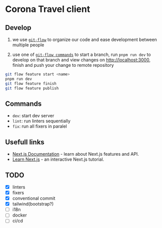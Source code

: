 <!-- prettier-ignore -->
Corona Travel client
====================

<!-- prettier-ignore -->
Develop
-------
1. we use [`git-flow`](https://github.com/petervanderdoes/gitflow-avh/wiki) to organize our code and ease development between multiple people

2. use one of [`git-flow commands`](https://danielkummer.github.io/git-flow-cheatsheet/index.html) to start a branch, run `pnpm run dev` to develop on that branch and view changes on [http://localhost:3000](http://localhost:3000), finish and push your change to remote repository

```sh
git flow feature start <name>
pnpm run dev
git flow feature finish
git flow feature publish
```

<!-- prettier-ignore -->
Commands
--------
- `dev`: start dev server
- `lint`: run linters sequentially
- `fix`: run all fixers in paralel

<!-- prettier-ignore -->
Usefull links
-------------
- [Next.js Documentation](https://nextjs.org/docs) - learn about Next.js features and API.
- [Learn Next.js](https://nextjs.org/learn) - an interactive Next.js tutorial.

<!-- prettier-ignore -->
TODO
----
- [x] linters
- [x] fixers
- [x] conventional commit
- [x] tailwind(bootstrap?)
- [ ] i18n
- [ ] docker
- [ ] ci/cd
